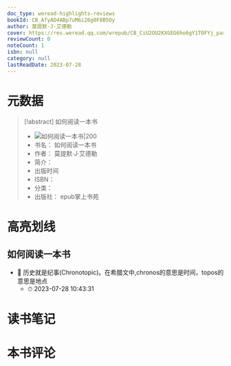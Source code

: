 ```yaml
---
doc_type: weread-highlights-reviews
bookId: CB_AfyAD4ABp7uM6i26g0F8B5Oy
author: 莫提默·J·艾德勒
cover: https://res.weread.qq.com/wrepub/CB_CiU2OU2KXGEG6ho6gY1TOFYj_parsecover
reviewCount: 0
noteCount: 1
isbn: null
category: null
lastReadDate: 2023-07-28
---
```

# 元数据
> [!abstract] 如何阅读一本书
> - ![ 如何阅读一本书|200](https://res.weread.qq.com/wrepub/CB_CiU2OU2KXGEG6ho6gY1TOFYj_parsecover)
> - 书名： 如何阅读一本书
> - 作者： 莫提默·J·艾德勒
> - 简介： 
> - 出版时间 
> - ISBN： 
> - 分类： 
> - 出版社： epub掌上书苑

# 高亮划线

## 如何阅读一本书


- 📌 历史就是纪事(Chronotopic)。在希腊文中,chronos的意思是时间，topos的意思是地点 
    - ⏱ 2023-07-28 10:43:31 
# 读书笔记

# 本书评论
